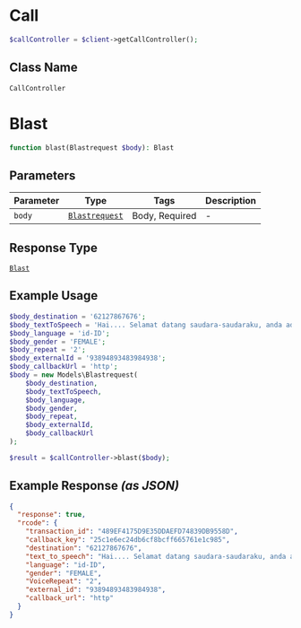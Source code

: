 # Call

```php
$callController = $client->getCallController();
```

## Class Name

`CallController`


# Blast

```php
function blast(Blastrequest $body): Blast
```

## Parameters

| Parameter | Type | Tags | Description |
|  --- | --- | --- | --- |
| `body` | [`Blastrequest`](../../doc/models/blastrequest.md) | Body, Required | - |

## Response Type

[`Blast`](../../doc/models/blast.md)

## Example Usage

```php
$body_destination = '62127867676';
$body_textToSpeech = 'Hai.... Selamat datang saudara-saudaraku, anda adalah pelanggan utama hari ini, selamat yaaa gaeees!';
$body_language = 'id-ID';
$body_gender = 'FEMALE';
$body_repeat = '2';
$body_externalId = '93894893483984938';
$body_callbackUrl = 'http';
$body = new Models\Blastrequest(
    $body_destination,
    $body_textToSpeech,
    $body_language,
    $body_gender,
    $body_repeat,
    $body_externalId,
    $body_callbackUrl
);

$result = $callController->blast($body);
```

## Example Response *(as JSON)*

```json
{
  "response": true,
  "rcode": {
    "transaction_id": "489EF4175D9E35DDAEFD74839DB9558D",
    "callback_key": "25c1e6ec24db6cf8bcff665761e1c985",
    "destination": "62127867676",
    "text_to_speech": "Hai.... Selamat datang saudara-saudaraku, anda adalah pelanggan utama hari ini, selamat yaaa gaeees!",
    "language": "id-ID",
    "gender": "FEMALE",
    "VoiceRepeat": "2",
    "external_id": "93894893483984938",
    "callback_url": "http"
  }
}
```


